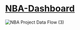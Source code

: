 # [NBA-Dashboard](https://jyablonski.shinyapps.io/nbadashboard)

![NBA Project Data Flow (3)](https://user-images.githubusercontent.com/16946556/132556901-bfbca547-e7c0-4721-8145-79ae5b1b61ac.jpg)


